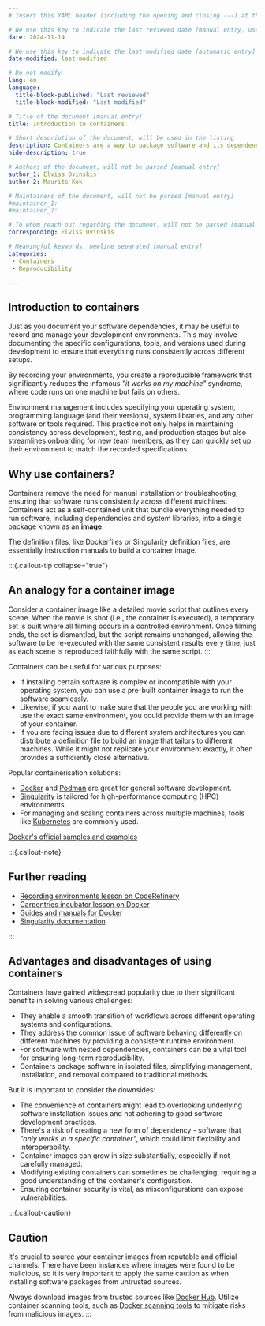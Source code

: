 ```yaml
---
# Insert this YAML header (including the opening and closing ---) at the beginning of the document and fill it out accordingly

# We use this key to indicate the last reviewed date [manual entry, use YYYY-MM-dd]
date: 2024-11-14

# We use this key to indicate the last modified date [automatic entry]
date-modified: last-modified

# Do not modify
lang: en
language: 
  title-block-published: "Last reviewed"
  title-block-modified: "Last modified"

# Title of the document [manual entry]
title: Introduction to containers

# Short description of the document, will be used in the listing
description: Containers are a way to package software and its dependencies into a single unit that can run consistently across different environments.
hide-description: true

# Authors of the document, will not be parsed [manual entry]
author_1: Elviss Dvinskis
author_2: Maurits Kok

# Maintainers of the document, will not be parsed [manual entry]
#maintainer_1:
#maintainer_2:

# To whom reach out regarding the document, will not be parsed [manual entry]
corresponding: Elviss Dvinskis

# Meaningful keywords, newline separated [manual entry]
categories: 
 - Containers
 - Reproducibility

---
```


## Introduction to containers
Just as you document your software dependencies, it may be useful to record and manage your development environments. This may involve documenting the specific configurations, tools, and versions used during development to ensure that everything runs consistently across different setups. 

By recording your environments, you create a reproducible framework that significantly reduces the infamous *"it works on my machine"* syndrome, where code runs on one machine but fails on others.

Environment management includes specifying your operating system, programming language (and their versions), system libraries, and any other software or tools required. This practice not only helps in maintaining consistency across development, testing, and production stages but also streamlines onboarding for new team members, as they can quickly set up their environment to match the recorded specifications.

## Why use containers?
Containers remove the need for manual installation or troubleshooting, ensuring that software runs consistently across different machines. Containers act as a self-contained unit that bundle everything needed to run software, including dependencies and system libraries, into a single package known as an **image**.

The definition files, like Dockerfiles or Singularity definition files, are essentially instruction manuals to build a container image.

:::{.callout-tip collapse="true"} 
## **An analogy for a container image**
Consider a container image like a detailed movie script that outlines every scene. When the movie is shot (i.e., the container is executed), a temporary set is built where all filming occurs in a controlled environment. Once filming ends, the set is dismantled, but the script remains unchanged, allowing the software to be re-executed with the same consistent results every time, just as each scene is reproduced faithfully with the same script.
:::

Containers can be useful for various purposes:

- If installing certain software is complex or incompatible with your operating system, you can use a pre-built container image to run the software seamlessly.
- Likewise, if you want to make sure that the people you are working with use the exact same environment, you could provide them with an image of your container.
- If you are facing issues due to different system architectures you can distribute a definition file to build an image that tailors to different machines. While it might not replicate your environment exactly, it often provides a sufficiently close alternative.

Popular containerisation solutions:

- [Docker](https://www.docker.com) and [Podman](https://podman.io) are great for general software development.
- [Singularity](https://sylabs.io/docs/) is tailored for high-performance computing (HPC) environments.
- For managing and scaling containers across multiple machines, tools like [Kubernetes](https://kubernetes.io/) are commonly used.

[Docker's official samples and examples](https://github.com/dockersamples)

:::{.callout-note}
## **Further reading**

- [Recording environments lesson on CodeRefinery](https://coderefinery.github.io/reproducible-research/environments/)
- [Carpentries incubator lesson on Docker](https://carpentries-incubator.github.io/docker-introduction/)
- [Guides and manuals for Docker](https://docs.docker.com)
- [Singularity documentation](https://singularity-docs.readthedocs.io/en/latest/)

:::

## Advantages and disadvantages of using containers
Containers have gained widespread popularity due to their significant benefits in solving various challenges:

- They enable a smooth transition of workflows across different operating systems and configurations.
- They address the common issue of software behaving differently on different machines by providing a consistent runtime environment.
- For software with nested dependencies, containers can be a vital tool for ensuring long-term reproducibility.
- Containers package software in isolated files, simplifying management, installation, and removal compared to traditional methods.

But it is important to consider the downsides:

- The convenience of containers might lead to overlooking underlying software installation issues and not adhering to good software development practices.
- There's a risk of creating a new form of dependency - software that *"only works in a specific container"*, which could limit flexibility and interoperability.
- Container images can grow in size substantially, especially if not carefully managed.
- Modifying existing containers can sometimes be challenging, requiring a good understanding of the container's configuration.
- Ensuring container security is vital, as misconfigurations can expose vulnerabilities.

:::{.callout-caution}
## **Caution**
It's crucial to source your container images from reputable and official channels. There have been instances where images were found to be malicious, so it is very important to apply the same caution as when installing software packages from untrusted sources. 

Always download images from trusted sources like [Docker Hub](https://hub.docker.com). Utilize container scanning tools, such as [Docker scanning tools](https://www.docker.com/blog/automating-your-containers-security-scanning/) to mitigate risks from malicious images.
:::
